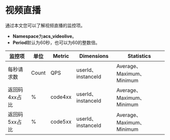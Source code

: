 # 视频直播

通过本文您可以了解视频直播的监控项。

-   **Namespace**为**acs\_videolive**。
-   **Period**默认为60秒，也可以为60的整数倍。

|监控项|单位|Metric|Dimensions|Statistics|
|---|--|------|----------|----------|
|每秒请求数|Count|QPS|userId、instanceId|Average、Maximum、Minimum|
|返回码4xx占比|%|code4xx|userId、instanceId|Average、Maximum、Minimum|
|返回码5xx占比|%|code5xx|userId、instanceId|Average、Maximum、Minimum|

